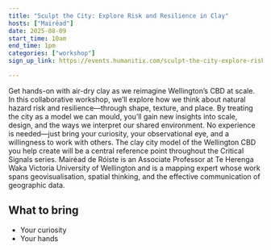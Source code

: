 ```yaml
---
title: "Sculpt the City: Explore Risk and Resilience in Clay"
hosts: ["Mairéad"]
date: 2025-08-09
start_time: 10am
end_time: 1pm
categories: ["workshop"]
sign_up_link: https://events.humanitix.com/sculpt-the-city-explore-risk-and-resilience-in-clay

---
```



Get hands-on with air-dry clay as we reimagine Wellington’s CBD at scale. In this collaborative workshop, we’ll explore how we think about natural hazard risk and resilience—through shape, texture, and place.
By treating the city as a model we can mould, you’ll gain new insights into scale, design, and the ways we interpret our shared environment. No experience is needed—just bring your curiosity, your observational eye, and a willingness to work with others.
The clay city model of the Wellington CBD you help create will be a central reference point throughout the Critical Signals series.
Mairéad de Róiste is an Associate Professor at Te Herenga Waka Victoria University of Wellington and is a mapping expert whose work spans geovisualisation, spatial thinking, and the effective communication of geographic data. 


## What to bring

- Your curiosity
- Your hands
